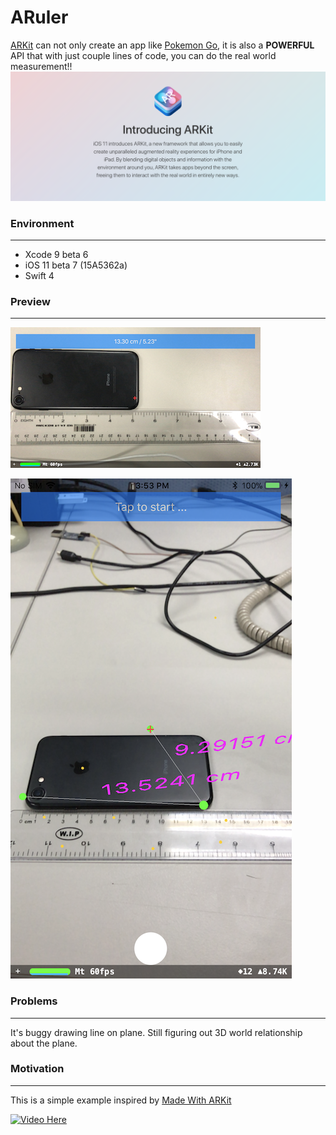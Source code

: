 
# ARuler

[ARKit](https://developer.apple.com/arkit/) can not only create an app like [Pokemon Go](http://www.pokemongo.com/), it is also a **POWERFUL** API that with just couple lines of code, you can do the real world measurement!!
![Banner](https://raw.githubusercontent.com/Weijay/ARuler/master/resources/ARKit.png)

### Environment
---
- Xcode 9 beta 6
- iOS 11 beta 7 (15A5362a)
- Swift 4

### Preview
---
![Image](https://raw.githubusercontent.com/Weijay/ARuler/master/resources/IMG_0615.jpg)

![Image](https://raw.githubusercontent.com/Weijay/ARuler/master/resources/IMG_0617.PNG)


### Problems
---
It's buggy drawing line on plane. Still figuring out 3D world relationship about the plane.

### Motivation
---
This is a simple example inspired by [Made With ARKit](http://www.madewitharkit.com/)

[![Video Here](http://img.youtube.com/vi/iw9MPZoPqCQ/0.jpg)](https://www.youtube.com/watch?v=iw9MPZoPqCQ)

